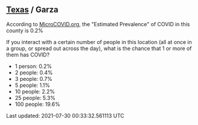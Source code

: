 
## [Texas](/united-states/texas) / Garza

According to [MicroCOVID.org](http://microcovid.org),
the "Estimated Prevalence" of COVID in this county is 0.2%

If you interact with a certain number of people in this location
(all at once in a group, or spread out across the day), what is the chance that
1 or more of them has COVID?

- 1 person: 0.2%
- 2 people: 0.4%
- 3 people: 0.7%
- 5 people: 1.1%
- 10 people: 2.2%
- 25 people: 5.3%
- 100 people: 19.6%

Last updated: 2021-07-30 00:33:32.561113 UTC
